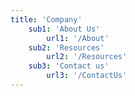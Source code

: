 ```yaml
---
title: 'Company'
    sub1: 'About Us'
        url1: '/About'
    sub2: 'Resources'
        url2: '/Resources'
    sub3: 'Contact us'
        url3: '/ContactUs'
---
```


